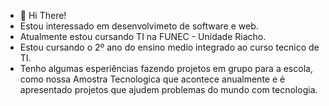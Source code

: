 - 👋 Hi There!
- Estou interessado em desenvolvimeto de software e web.
- Atualmente estou cursando TI na FUNEC - Unidade Riacho.
- Estou cursando o 2º ano do ensino medio integrado ao curso tecnico de TI.
- Tenho algumas esperiências fazendo projetos em grupo para a escola, como nossa Amostra Tecnologica
  que acontece anualmente e é apresentado projetos que ajudem problemas do mundo com tecnologia.

